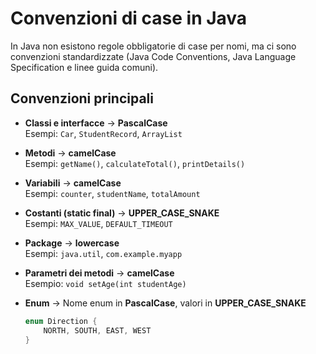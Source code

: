 # Convenzioni di case in Java

In Java non esistono regole obbligatorie di case per nomi, ma ci sono
convenzioni standardizzate (Java Code Conventions, Java Language
Specification e linee guida comuni).

## Convenzioni principali

-   **Classi e interfacce** → **PascalCase**\
    Esempi: `Car`, `StudentRecord`, `ArrayList`

-   **Metodi** → **camelCase**\
    Esempi: `getName()`, `calculateTotal()`, `printDetails()`

-   **Variabili** → **camelCase**\
    Esempi: `counter`, `studentName`, `totalAmount`

-   **Costanti (static final)** → **UPPER_CASE_SNAKE**\
    Esempi: `MAX_VALUE`, `DEFAULT_TIMEOUT`

-   **Package** → **lowercase**\
    Esempi: `java.util`, `com.example.myapp`

-   **Parametri dei metodi** → **camelCase**\
    Esempio: `void setAge(int studentAge)`

-   **Enum** → Nome enum in **PascalCase**, valori in
    **UPPER_CASE_SNAKE**

    ``` java
    enum Direction {
        NORTH, SOUTH, EAST, WEST
    }
    ```